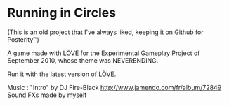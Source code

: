 # Running in Circles

(This is an old project that I've always liked, keeping it on Github for Posterity™)

A game made with LÖVE for the Experimental Gameplay Project of September 2010, whose theme was NEVERENDING.

Run it with the latest version of [LÖVE](https://www.love2d.org).

Music : "Intro" by DJ Fire-Black http://www.jamendo.com/fr/album/72849
Sound FXs made by myself
